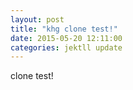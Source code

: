 ```yaml
---
layout: post
title: "khg clone test!"
date: 2015-05-20 12:11:00
categories: jektll update
---
```

clone test!
